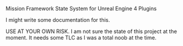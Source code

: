 Mission Framework State System for Unreal Engine 4 Plugins

I might write some documentation for this.

USE AT YOUR OWN RISK. I am not sure the state of this project at the moment.
It needs some TLC as I was a total noob at the time.
